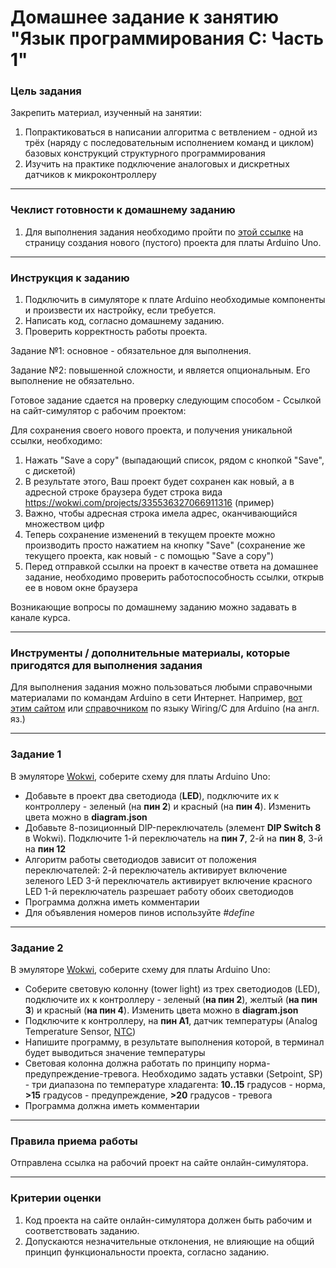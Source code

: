 # Домашнее задание к занятию "Язык программирования С: Часть 1"

### Цель задания

Закрепить материал, изученный на занятии:
1. Попрактиковаться в написании алгоритма с ветвлением - одной из трёх (наряду с последовательным исполнением команд и циклом) базовых конструкций структурного программирования
2. Изучить на практике подключение аналоговых и дискретных датчиков к микроконтроллеру

------

### Чеклист готовности к домашнему заданию

1. Для выполнения задания необходимо пройти по [этой ссылке](https://wokwi.com/projects/new/arduino-uno) на страницу создания нового (пустого) проекта для платы Arduino Uno.

------

### Инструкция к заданию

1. Подключить в симуляторе к плате Arduino необходимые компоненты и произвести их настройку, если требуется.
2. Написать код, согласно домашнему заданию.
3. Проверить корректность работы проекта.

Задание №1: основное - обязательное для выполнения.

Задание №2: повышенной сложности, и является опциональным. Его выполнение не обязательно.

Готовое задание сдается на проверку следующим способом - Ссылкой на сайт-симулятор с рабочим проектом: 

Для сохранения своего нового проекта, и получения уникальной ссылки, необходимо:
1. Нажать "Save a copy" (выпадающий список, рядом с кнопкой "Save", с дискетой)
2. В результате этого, Ваш проект будет сохранен как новый, а в адресной строке браузера будет строка вида https://wokwi.com/projects/335536327066911316 (пример)
3. Важно, чтобы адресная строка имела адрес, оканчивающийся множеством цифр
4. Теперь сохранение изменений в текущем проекте можно производить просто нажатием на кнопку "Save" (сохранение же текущего проекта, как новый - с помощью "Save a copy")
5. Перед отправкой ссылки на проект в качестве ответа на домашнее задание, необходимо проверить работоспособность ссылки, открыв ее в новом окне браузера

Возникающие вопросы по домашнему заданию можно задавать в канале курса.

------

### Инструменты / дополнительные материалы, которые пригодятся для выполнения задания

Для выполнения задания можно пользоваться любыми справочными материалами по командам Arduino в сети Интернет.
Например, [вот этим сайтом](https://alexgyver.ru/lessons/arduino-reference/) или [справочником](https://www.arduino.cc/reference/en) по языку Wiring/С для Arduino (на англ. яз.)

------

### Задание 1

В эмуляторе [Wokwi](https://wokwi.com), соберите схему для платы Arduino Uno:
- Добавьте в проект два светодиода (**LED**), подключите их к контроллеру - зеленый (на **пин 2**) и красный (на **пин 4**). Изменить цвета можно в **diagram.json**
- Добавьте 8-позиционный DIP-переключатель (элемент **DIP Switch 8** в Wokwi). Подключите 1-й переключатель на **пин 7**, 2-й на **пин 8**, 3-й на **пин 12**
- Алгоритм работы светодиодов зависит от положения переключателей: 
2-й переключатель активирует включение зеленого LED
3-й переключатель активирует включение красного LED
1-й переключатель разрешает работу обоих светодиодов
- Программа должна иметь комментарии
- Для объявления номеров пинов используйте *#define*

------

### Задание 2

В эмуляторе [Wokwi](https://wokwi.com), соберите схему для платы Arduino Uno:
- Соберите световую колонну (tower light) из трех светодиодов (LED), подключите их к контроллеру - зеленый (**на пин 2**), желтый (**на пин 3**) и красный (**на пин 4**). Изменить цвета можно в **diagram.json**
- Подключите к контроллеру, на **пин A1**, датчик температуры (Analog Temperature Sensor, [NTC](https://ru.wikipedia.org/wiki/%D0%A2%D0%B5%D1%80%D0%BC%D0%BE%D1%80%D0%B5%D0%B7%D0%B8%D1%81%D1%82%D0%BE%D1%80))
- Напишите программу, в результате выполнения которой, в терминал будет выводиться значение температуры
- Световая колонна должна работать по принципу норма-предупреждение-тревога.
Необходимо задать уставки (Setpoint, SP) - три диапазона по температуре хладагента:
**10..15** градусов - норма, **>15** градусов - предупреждение, **>20** градусов - тревога
- Программа должна иметь комментарии

------

### Правила приема работы

Отправлена ссылка на рабочий проект на сайте онлайн-симулятора.

------

### Критерии оценки

1. Код проекта на сайте онлайн-симулятора должен быть рабочим и соответствовать заданию.
2. Допускаются незначительные отклонения, не влияющие на общий принцип функциональности проекта, согласно заданию.

